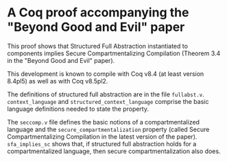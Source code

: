 
A Coq proof accompanying the "Beyond Good and Evil" paper
=========================================================

This proof shows that Structured Full Abstraction instantiated to
components implies Secure Compartmentalizing Compilation (Theorem 3.4
in the "Beyond Good and Evil" paper).

This development is known to compile with Coq v8.4 (at least version
8.4pl5) as well as with Coq v8.5pl2.

The definitions of structured full abstraction are in the file
`fullabst.v`. `context_language` and `structured_context_language`
comprise the basic language definitions needed to state the property.

The `seccomp.v` file defines the basic notions of a compartmentalized
language and the `secure_compartmentalization` property (called Secure
Compartmentalizing Compilation in the latest version of the
paper). `sfa_implies_sc` shows that, if structured full abstraction
holds for a compartmentalized language, then secure
compartmentalization also does.
